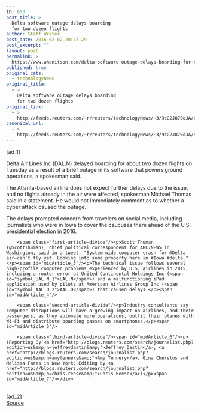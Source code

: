 ```yaml
---
ID: 653
post_title: >
  Delta software outage delays boarding
  for two dozen flights
author: Staff Writer
post_date: 2016-02-02 20:47:29
post_excerpt: ""
layout: post
permalink: >
  https://www.whenitson.com/delta-software-outage-delays-boarding-for-two-dozen-flights/
published: true
original_cats:
  - technologyNews
original_title:
  - >
    Delta software outage delays boarding
    for two dozen flights
original_link:
  - >
    http://feeds.reuters.com/~r/reuters/technologyNews/~3/9cG2J870oJA/story01.htm
canonical_url:
  - >
    http://feeds.reuters.com/~r/reuters/technologyNews/~3/9cG2J870oJA/story01.htm
---
```

 [ad_1]
<br><div id="articleText">
<span id="midArticle_start"/>

<span class="focusParagraph" readability="4"><p><span class="articleLocatio&lt;/span&gt;n">Delta Air Lines Inc (<span id="symbol_DAL.N_0">DAL.N</span>) delayed boarding for about two dozen flights on Tuesday as a result of a brief outage in its software that powers ground operations, a spokesman said.</span></p></span><span id="midArticle_0"/><p>The Atlanta-based airline does not expect further delays due to the issue, and no flights already in the air were affected, spokesman Michael Thomas said in a statement. He would not immediately comment as to whether a cyber attack caused the outage.</p><span id="midArticle_1"/><p>The delays prompted concern from travelers on social media, including journalists who were in Iowa to cover the caucuses there ahead of the U.S. presidential election in 2016.</p><span id="midArticle_2"/>
        
        <span class="first-article-divide"/><p>Scott Thuman (@ScottThuman), chief political correspondent for ABC7NEWS in Washington, said in a tweet, "System wide computer crash for @Delta air—can’t fly yet. Looking into some property here in #Iowa #delta."</p><span id="midArticle_3"/><p>The technical issue follows several high-profile computer problems experienced by U.S. airlines in 2015, including a router error at United Continental Holdings Inc (<span id="symbol_UAL.N_1">UAL.N</span>) and a malfunctioning iPad application used by pilots at American Airlines Group Inc (<span id="symbol_AAL.O_2">AAL.O</span>) that caused delays.</p><span id="midArticle_4"/>
        
        <span class="second-article-divide"/><p>Industry consultants say computer disruptions will have a growing impact on airlines, and their passengers, as they automate more operations, outfit their planes with Wi-Fi and distribute boarding passes on smartphones.</p><span id="midArticle_5"/>
        
        <span class="third-article-divide"/><span id="midArticle_6"/><p> (Reporting By <a href="http://blogs.reuters.com/search/journalist.php?edition=us&amp;n=jeffreydastin&amp;">Jeffrey Dastin</a>, <a href="http://blogs.reuters.com/search/journalist.php?edition=us&amp;n=amytennery&amp;">Amy Tennery</a>, Gina Cherelus and Melissa Fares in New York; Editing by <a href="http://blogs.reuters.com/search/journalist.php?edition=us&amp;n=chris.reese&amp;">Chris Reese</a>)</p><span id="midArticle_7"/></div>
<br>[ad_2]
<br><a href="http://feeds.reuters.com/~r/reuters/technologyNews/~3/9cG2J870oJA/story01.htm">Source </a>